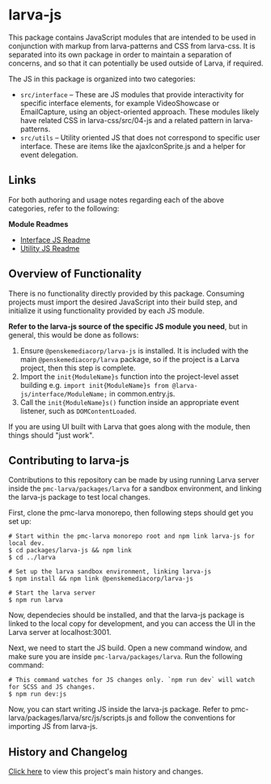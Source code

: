 # larva-js

This package contains JavaScript modules that are intended to be used in conjunction with markup from larva-patterns and CSS from larva-css. It is separated into its own package in order to maintain a separation of concerns, and so that it can potentially be used outside of Larva, if required.

The JS in this package is organized into two categories:
- `src/interface` – These are JS modules that provide interactivity for specific interface elements, for example VideoShowcase or EmailCapture, using an object-oriented approach. These modules likely have related CSS in larva-css/src/04-js and a related pattern in larva-patterns.
- `src/utils` – Utility oriented JS that does not correspond to specific user interface. These are items like the ajaxIconSprite.js and a helper for event delegation.

## Links

For both authoring and usage notes regarding each of the above categories, refer to the following:

**Module Readmes**
- [Interface JS Readme](./src/interface/README.md)
- [Utility JS Readme](./src/utils/README.md)

## Overview of Functionality

There is no functionality directly provided by this package. Consuming projects must import the desired JavaScript into their build step, and initialize it using functionality provided by each JS module.

**Refer to the larva-js source of the specific JS module you need**, but in general, this would be done as follows:

1. Ensure `@penskemediacorp/larva-js` is installed. It is included with the main `@penskemediacorp/larva` package, so if the project is a Larva project, then this step is complete.
2. Import the `init{ModuleName}s` function into the project-level asset building e.g. `import init{ModuleName}s from @larva-js/interface/ModuleName;` in common.entry.js.
3. Call the `init{ModuleName}s()` function inside an appropriate event listener, such as `DOMContentLoaded`.

If you are using UI built with Larva that goes along with the module, then things should "just work".

## Contributing to larva-js

Contributions to this repository can be made by using running Larva server inside the `pmc-larva/packages/larva` for a sandbox environment, and linking the larva-js package to test local changes.

First, clone the pmc-larva monorepo, then following steps should get you set up:

```
# Start within the pmc-larva monorepo root and npm link larva-js for local dev.
$ cd packages/larva-js && npm link
$ cd ../larva

# Set up the larva sandbox environment, linking larva-js
$ npm install && npm link @penskemediacorp/larva-js

# Start the larva server
$ npm run larva
```
Now, dependecies should be installed, and that the larva-js package is linked to the local copy for development, and you can access the UI in the Larva server at localhost:3001.

Next, we need to start the JS build. Open a new command window, and make sure you are inside `pmc-larva/packages/larva`. Run the following command:

```
# This command watches for JS changes only. `npm run dev` will watch for SCSS and JS changes.
$ npm run dev:js
```

Now, you can start writing JS inside the larva-js package. Refer to pmc-larva/packages/larva/src/js/scripts.js and follow the conventions for importing JS from larva-js.

## History and Changelog

[Click here](CHANGELOG.md) to view this project's main history and changes.

